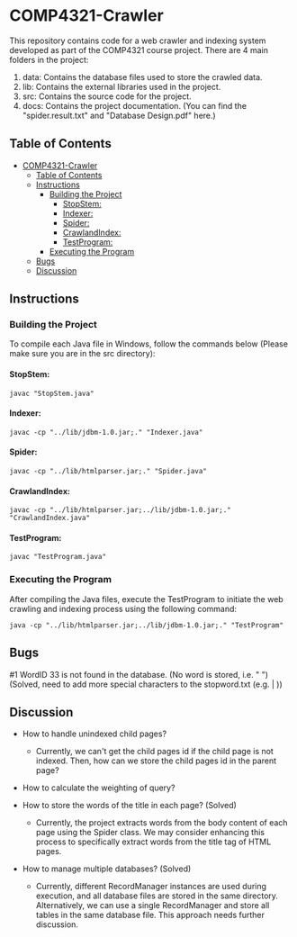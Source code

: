 # COMP4321-Crawler

This repository contains code for a web crawler and indexing system developed as part of the COMP4321 course project. There are 4 main folders in the project:
1. data: Contains the database files used to store the crawled data.
2. lib: Contains the external libraries used in the project.
3. src: Contains the source code for the project.
4. docs: Contains the project documentation. (You can find the "spider.result.txt" and "Database Design.pdf" here.)

## Table of Contents

- [COMP4321-Crawler](#comp4321-crawler)
  - [Table of Contents](#table-of-contents)
  - [Instructions](#instructions)
    - [Building the Project](#building-the-project)
      - [StopStem:](#stopstem)
      - [Indexer:](#indexer)
      - [Spider:](#spider)
      - [CrawlandIndex:](#crawlandindex)
      - [TestProgram:](#testprogram)
    - [Executing the Program](#executing-the-program)
  - [Bugs](#bugs)
  - [Discussion](#discussion)

## Instructions

### Building the Project

To compile each Java file in Windows, follow the commands below (Please make sure you are in the src directory):

#### StopStem:
```shell
javac "StopStem.java"
```

#### Indexer:
```shell
javac -cp "../lib/jdbm-1.0.jar;." "Indexer.java"
```

#### Spider:
```shell
javac -cp "../lib/htmlparser.jar;." "Spider.java"
```

#### CrawlandIndex:
```shell
javac -cp "../lib/htmlparser.jar;../lib/jdbm-1.0.jar;." "CrawlandIndex.java"
```

#### TestProgram:
```shell
javac "TestProgram.java"
```

### Executing the Program
After compiling the Java files, execute the TestProgram to initiate the web crawling and indexing process using the following command:

```shell
java -cp "../lib/htmlparser.jar;../lib/jdbm-1.0.jar;." "TestProgram"
```

## Bugs
#1 WordID 33 is not found in the database. (No word is stored, i.e. " ") (Solved, need to add more special characters to the stopword.txt (e.g. | ))


## Discussion
- How to handle unindexed child pages?
  - Currently, we can't get the child pages id if the child page is not indexed. Then, how can we store the child pages id in the parent page? 

- How to calculate the weighting of query?

- How to store the words of the title in each page? (Solved)
  - Currently, the project extracts words from the body content of each page using the Spider class. We may consider enhancing this process to specifically extract words from the title tag of HTML pages.

- How to manage multiple databases? (Solved)
    - Currently, different RecordManager instances are used during execution, and all database files are stored in the same directory. Alternatively, we can use a single RecordManager and store all tables in the same database file. This approach needs further discussion.